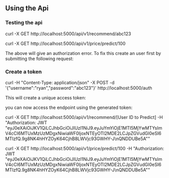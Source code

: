 ## Using the Api

### Testing the api

 curl -X GET http://localhost:5000/api/v1/recommend/abc123


 curl -X GET http://localhost:5000/api/v1/price/predict/100

The above will give an authorization error. To fix this create
an user first by submitting the following request:

### Create a token

curl -H "Content-Type: application/json" -X POST -d '{"username":"ryan","password":"abc123"}' http://localhost:5000/auth

This will create a unique access token:


you can now access the endpoint using the generated token:


curl -X GET http://localhost:5000/api/v1/recommend/[User ID to Predict]  -H "Authorization: JWT  "eyJ0eXAiOiJKV1QiLCJhbGciOiJIUzI1NiJ9.eyJuYmYiOjE1MTI5MjYwMTYsImV4cCI6MTUxMzUzMDgxNiwiaWF0IjoxNTEyOTI2MDE2LCJpZGVudGl0eSI6MTIzfQ.9g8NK4hHYZOyK64CjhB8LWVjc93GWHY-J\nQNDDUBe5A""

curl -X GET http://localhost:5000/api/v1/price/predict/100  -H "Authorization: JWT  "eyJ0eXAiOiJKV1QiLCJhbGciOiJIUzI1NiJ9.eyJuYmYiOjE1MTI5MjYwMTYsImV4cCI6MTUxMzUzMDgxNiwiaWF0IjoxNTEyOTI2MDE2LCJpZGVudGl0eSI6MTIzfQ.9g8NK4hHYZOyK64CjhB8LWVjc93GWHY-J\nQNDDUBe5A""
